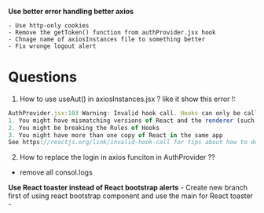 **Use better error handling better axios**
  

    - Use http-only cookies  
    - Remove the getToken() function from authProvider.jsx hook
    - Chnage name of axiosInstances file to something better
    - Fix wronge logout alert

# Questions
1. How to use useAut() in axiosInstances.jsx ? like it show this error !:

``` js
AuthProvider.jsx:103 Warning: Invalid hook call. Hooks can only be called inside of the body of a function component. This could happen for one of the following reasons:
1. You might have mismatching versions of React and the renderer (such as React DOM)
2. You might be breaking the Rules of Hooks
3. You might have more than one copy of React in the same app
See https://reactjs.org/link/invalid-hook-call for tips about how to debug and fix this problem.
```
2. How to replace the login in axios funciton in AuthProvider ??



- remove all consol.logs


**Use React toaster instead of React bootstrap alerts**
    - Create new branch first of using react bootstrap component  and use the main for React toaster
    - 